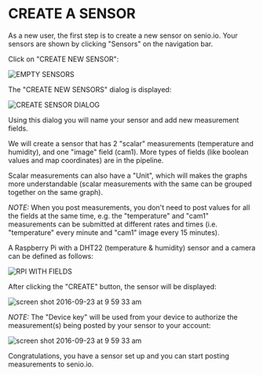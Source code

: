 # CREATE A SENSOR

As a new user, the first step is to create a new sensor on senio.io. Your sensors are shown by clicking "Sensors" on the navigation bar.

Click on "CREATE NEW SENSOR":

![EMPTY SENSORS](https://cloud.githubusercontent.com/assets/57994/18778448/99dc1b0e-8174-11e6-894a-e6750abb7b56.png)

The "CREATE NEW SENSORS" dialog is displayed:

![CREATE SENSOR DIALOG](https://cloud.githubusercontent.com/assets/57994/18778497/daf0cf40-8174-11e6-95c2-ccb531377cec.png)

Using this dialog you will name your sensor and add new measurement fields.

We will create a sensor that has 2 "scalar" measurements (temperature and humidity), and one "image" field (cam1). More types of fields (like boolean values and map coordinates) are in the pipeline.

Scalar measurements can also have a "Unit", which will makes the graphs more understandable (scalar measurements with the same can be grouped together on the same graph).

*NOTE:* When you post measurements, you don't need to post values for all the fields at the same time, e.g. the "temperature" and "cam1" measurements can be submitted at different rates and times (i.e. "temperature" every minute and "cam1" image every 15 minutes).

A Raspberry Pi with a DHT22 (temperature & humidity) sensor and a camera can be defined as follows:

![RPI WITH FIELDS](https://cloud.githubusercontent.com/assets/57994/18778505/e9585936-8174-11e6-95ac-c07854ada418.png)


After clicking the "CREATE" button, the sensor will be displayed:

![screen shot 2016-09-23 at 9 59 33 am](https://cloud.githubusercontent.com/assets/57994/18778515/011d3ec4-8175-11e6-9432-a47199d9a57d.png)

*NOTE:* The "Device key" will be used from your device to authorize the measurement(s) being posted by your sensor to your account:

![screen shot 2016-09-23 at 9 59 33 am](https://cloud.githubusercontent.com/assets/57994/18778723/09144cb6-8176-11e6-87b6-9a291fc4a8ea.png)

Congratulations, you have a sensor set up and you can start posting measurements to senio.io.
